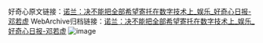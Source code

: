 好奇心原文链接：[诺兰：决不能把全部希望寄托在数字技术上_娱乐_好奇心日报-邓若虚](https://www.qdaily.com/articles/1412.html)
WebArchive归档链接：[诺兰：决不能把全部希望寄托在数字技术上_娱乐_好奇心日报-邓若虚](http://web.archive.org/web/20160810031401/http://www.qdaily.com/articles/1412.html)
![image](http://ww3.sinaimg.cn/large/007d5XDply1g3v4erdqdaj30u02zlb29)